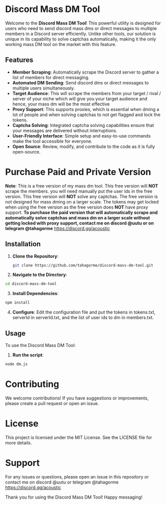 # Discord Mass DM Tool

Welcome to the **Discord Mass DM Tool**! This powerful utility is designed for users who need to send discord mass dms or direct messages to multiple members in a Discord server efficiently. Unlike other tools, our solution is unique in its capability to solve captchas automatically, making it the only working mass DM tool on the market with this feature.

## Features

- **Member Scraping**: Automatically scrape the Discord server to gather a list of members for direct messaging.
- **Automated DM Sending**: Send discord dms or direct messages to multiple users simultaneously.
- **Target Audience**: This will scrape the members from your target / rival / server of your niche which will give you your target audience and hence, your mass dm will be the most effective
- **Proxy Support**: This supports proxies, which is essential when dming a lot of people and when solving captchas to not get flagged and lock the tokens.
- **Captcha Solving**: Integrated captcha solving capabilities ensure that your messages are delivered without interruptions.
- **User-Friendly Interface**: Simple setup and easy-to-use commands make the tool accessible for everyone.
- **Open Source**: Review, modify, and contribute to the code as it is fully open-source.

# Purchase Paid and Private Version
**Note**: This is a free version of my mass dm tool. This free version will **NOT** scrape the members. you will need manually put the user ids in the free version. This free version will **NOT** solve any captchas. The free version is not designed for mass dming on a larger scale. The tokens may get locked when using the free version as the free version does **NOT** have proxy support.
**To purchase the paid version that will automatically scrape and automatically solve captchas and mass dm on a larger scale without getting locked with proxy support, contact me on discord @uutu or on telegram @tahagorme**
https://discord.gg/acoustic

## Installation

1. **Clone the Repository**:
   ```bash
   git clone https://github.com/tahagorme/discord-mass-dm-tool.git

2. **Navigate to the Directory**:
```bash
cd discord-mass-dm-tool
```


3. **Install Dependencies**:
```bash
npm install
```


4. **Configure**: Edit the configuration file and put the tokens in tokens.txt, serverId in serverId.txt, and the list of user ids to dm in members.txt.

## Usage

To use the Discord Mass DM Tool:

1. **Run the script**:
```bash
node dm.js
```


# Contributing

We welcome contributions! If you have suggestions or improvements, please create a pull request or open an issue.

# License

This project is licensed under the MIT License. See the LICENSE file for more details.

# Support

For any issues or questions, please open an issue in this repository or contact me on discord @uutu or telegram @tahagorme
https://discord.gg/acoustic

Thank you for using the Discord Mass DM Tool! Happy messaging!

